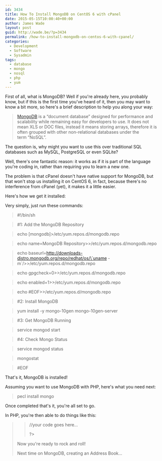 ```yaml
---
id: 3434
title: How To Install MongoDB on CentOS 6 with cPanel
date: 2015-05-15T10:00:40+00:00
author: James Wade
layout: post
guid: http://wade.be/?p=3434
permalink: /how-to-install-mongodb-on-centos-6-with-cpanel/
categories:
  - Development
  - Software
  - Sysadmin
tags:
  - database
  - mongo
  - nosql
  - php
  - yum
---
```

<p class="lead">
  First of all, what is MongoDB? Well if you're already here, you probably know, but if this is the first time you've heard of it, then you may want to know a bit more, so here's a brief description to help you along your way:
</p>

> [MongoDB](https://en.wikipedia.org/wiki/MongoDB) is a &#8220;document database&#8221; designed for performance and scalability while remaining easy for developers to use. It does not mean XLS or DOC files, instead it means storing arrays, therefore it is often grouped with other non-relational databases under the term &#8220;NoSQL&#8221;.

The question is, why might you want to use this over traditional SQL databases such as MySQL, PostgreSQL or even SQLite?

Well, there's one fantastic reason: it works as if it is part of the language you're coding in, rather than requiring you to learn a new one.

The problem is that cPanel doesn't have native support for MongoDB, but that won't stop us installing it on CentOS 6, in fact, because there's no interference from cPanel (yet), it makes it a little easier.

Here's how we get it installed:

<!--more-->

Very simply, just run these commands:

> #!/bin/sh
  
> #1: Add the MongoDB Repository
  
> echo [mongodb]>/etc/yum.repos.d/mongodb.repo
  
> echo name=MongoDB Repository>>/etc/yum.repos.d/mongodb.repo
  
> echo baseurl=http://downloads-distro.mongodb.org/repo/redhat/os/\`uname -m\`/>>/etc/yum.repos.d/mongodb.repo
  
> echo gpgcheck=0>>/etc/yum.repos.d/mongodb.repo
  
> echo enabled=1>>/etc/yum.repos.d/mongodb.repo
  
> echo #EOF>>/etc/yum.repos.d/mongodb.repo
  
> #2: Install MongoDB
  
> yum install -y mongo-10gen mongo-10gen-server
  
> #3: Get MongoDB Running
  
> service mongod start
  
> #4: Check Mongo Status
  
> service mongod status
  
> mongostat
  
> #EOF

That's it, MongoDB is installed!

Assuming you want to use MongoDB with PHP, here's what you need next:

> pecl install mongo

Once completed that's it, you're all set to go.

In PHP, you're then able to do things like this:

> <?php
> 
> $mongo = new Mongo();
  
> //your code goes here&#8230;
> 
> ?>

Now you're ready to rock and roll!

Next time on MongoDB, creating an Address Book&#8230;